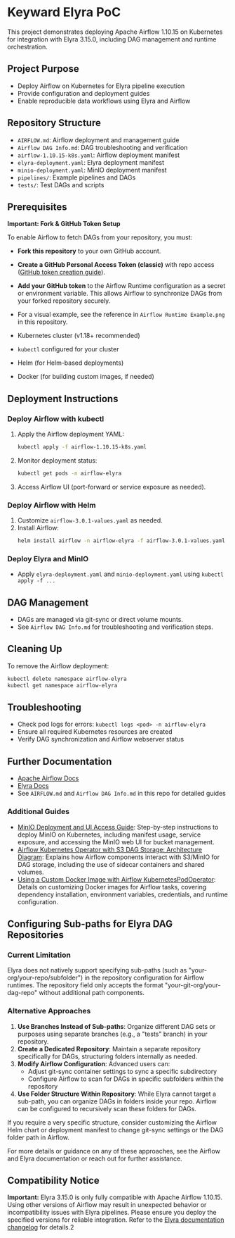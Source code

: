 # Keyward Elyra PoC

This project demonstrates deploying Apache Airflow 1.10.15 on Kubernetes for integration with Elyra 3.15.0, including DAG management and runtime orchestration.

## Project Purpose
- Deploy Airflow on Kubernetes for Elyra pipeline execution
- Provide configuration and deployment guides
- Enable reproducible data workflows using Elyra and Airflow

## Repository Structure
- `AIRFLOW.md`: Airflow deployment and management guide
- `Airflow DAG Info.md`: DAG troubleshooting and verification
- `airflow-1.10.15-k8s.yaml`: Airflow deployment manifest
- `elyra-deployment.yaml`: Elyra deployment manifest
- `minio-deployment.yaml`: MinIO deployment manifest
- `pipelines/`: Example pipelines and DAGs
- `tests/`: Test DAGs and scripts

## Prerequisites
**Important: Fork & GitHub Token Setup**

To enable Airflow to fetch DAGs from your repository, you must:

- **Fork this repository** to your own GitHub account.
- **Create a GitHub Personal Access Token (classic)** with repo access ([GitHub token creation guide](https://github.com/settings/tokens?type=classic)).
- **Add your GitHub token** to the Airflow Runtime configuration as a secret or environment variable. This allows Airflow to synchronize DAGs from your forked repository securely.
- For a visual example, see the reference in `Airflow Runtime Example.png` in this repository.

- Kubernetes cluster (v1.18+ recommended)
- `kubectl` configured for your cluster
- Helm (for Helm-based deployments)
- Docker (for building custom images, if needed)

## Deployment Instructions

### Deploy Airflow with kubectl
1. Apply the Airflow deployment YAML:
   ```bash
   kubectl apply -f airflow-1.10.15-k8s.yaml
   ```
2. Monitor deployment status:
   ```bash
   kubectl get pods -n airflow-elyra
   ```
3. Access Airflow UI (port-forward or service exposure as needed).

### Deploy Airflow with Helm
1. Customize `airflow-3.0.1-values.yaml` as needed.
2. Install Airflow:
   ```bash
   helm install airflow -n airflow-elyra -f airflow-3.0.1-values.yaml apache-airflow/airflow
   ```

### Deploy Elyra and MinIO
- Apply `elyra-deployment.yaml` and `minio-deployment.yaml` using `kubectl apply -f ...`

## DAG Management
- DAGs are managed via git-sync or direct volume mounts.
- See `Airflow DAG Info.md` for troubleshooting and verification steps.

## Cleaning Up
To remove the Airflow deployment:
```bash
kubectl delete namespace airflow-elyra
kubectl get namespace airflow-elyra
```

## Troubleshooting
- Check pod logs for errors: `kubectl logs <pod> -n airflow-elyra`
- Ensure all required Kubernetes resources are created
- Verify DAG synchronization and Airflow webserver status

## Further Documentation
- [Apache Airflow Docs](https://airflow.apache.org/docs/)
- [Elyra Docs](https://elyra.readthedocs.io/)
- See `AIRFLOW.md` and `Airflow DAG Info.md` in this repo for detailed guides

### Additional Guides
- [MinIO Deployment and UI Access Guide](minio-deployment.md): Step-by-step instructions to deploy MinIO on Kubernetes, including manifest usage, service exposure, and accessing the MinIO web UI for bucket management.
- [Airflow Kubernetes Operator with S3 DAG Storage: Architecture Diagram](airflow-k8s-s3-diagram.md): Explains how Airflow components interact with S3/MinIO for DAG storage, including the use of sidecar containers and shared volumes.
- [Using a Custom Docker Image with Airflow KubernetesPodOperator](airflow-custom-image-diagram.md): Details on customizing Docker images for Airflow tasks, covering dependency installation, environment variables, credentials, and runtime configuration.

## Configuring Sub-paths for Elyra DAG Repositories

### Current Limitation
Elyra does not natively support specifying sub-paths (such as "your-org/your-repo/subfolder") in the repository configuration for Airflow runtimes. The repository field only accepts the format "your-git-org/your-dag-repo" without additional path components.

### Alternative Approaches
1. **Use Branches Instead of Sub-paths**: Organize different DAG sets or purposes using separate branches (e.g., a "tests" branch) in your repository.
2. **Create a Dedicated Repository**: Maintain a separate repository specifically for DAGs, structuring folders internally as needed.
3. **Modify Airflow Configuration**: Advanced users can:
   - Adjust git-sync container settings to sync a specific subdirectory
   - Configure Airflow to scan for DAGs in specific subfolders within the repository
4. **Use Folder Structure Within Repository**: While Elyra cannot target a sub-path, you can organize DAGs in folders inside your repo. Airflow can be configured to recursively scan these folders for DAGs.

If you require a very specific structure, consider customizing the Airflow Helm chart or deployment manifest to change git-sync settings or the DAG folder path in Airflow.

For more details or guidance on any of these approaches, see the Airflow and Elyra documentation or reach out for further assistance.

## Compatibility Notice

**Important:** Elyra 3.15.0 is only fully compatible with Apache Airflow 1.10.15. Using other versions of Airflow may result in unexpected behavior or incompatibility issues with Elyra pipelines. Please ensure you deploy the specified versions for reliable integration. Refer to the [Elyra documentation changelog](https://elyra.readthedocs.io/en/stable/getting_started/changelog.html) for details.<mcreference link="https://elyra.readthedocs.io/en/stable/getting_started/changelog.html" index="2">2</mcreference>